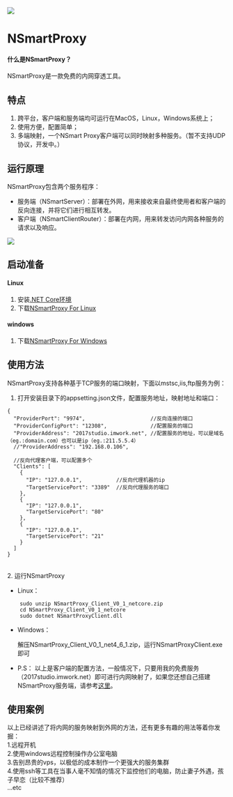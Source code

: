 
<img src="https://github.com/tmoonlight/NSmartProxy/blob/img/NSmaryProxy.png">

# NSmartProxy

#### 什么是NSmartProxy？<br />
NSmartProxy是一款免费的内网穿透工具。

## 特点
1. 跨平台，客户端和服务端均可运行在MacOS，Linux，Windows系统上；<br />
2. 使用方便，配置简单；<br />
3. 多端映射，一个NSmart Proxy客户端可以同时映射多种服务。（暂不支持UDP协议，开发中。）

## 运行原理
NSmartProxy包含两个服务程序：<br />
* 服务端（NSmartServer）：部署在外网，用来接收来自最终使用者和客户端的反向连接，并将它们进行相互转发。
* 客户端（NSmartClientRouter）：部署在内网，用来转发访问内网各种服务的请求以及响应。
<img src="https://github.com/tmoonlight/NSmartProxy/blob/img/theo.png">

## 启动准备
#### Linux
1. 安装[.NET Core环境](https://dotnet.microsoft.com/download/linux-package-manager/rhel/runtime-current)<br />
2. 下载[NSmartProxy For Linux](https://https://github.com/tmoonlight)

#### windows

1. 下载[NSmartProxy For Windows](https://github.com/tmoonlight/NSmartProxy/releases/download/0.2/NSmartProxyClient.zip)

## 使用方法
NSmartProxy支持各种基于TCP服务的端口映射，下面以mstsc,iis,ftp服务为例：<br />
1. 打开安装目录下的appsetting.json文件，配置服务地址，映射地址和端口：<br />
```
{
  "ProviderPort": "9974",                     //反向连接的端口
  "ProviderConfigPort": "12308",              //配置服务的端口
  "ProviderAddress": "2017studio.imwork.net", //配置服务的地址，可以是域名（eg.:domain.com）也可以是ip（eg.:211.5.5.4）
  //"ProviderAddress": "192.168.0.106",

  //反向代理客户端，可以配置多个
  "Clients": [
    {
      "IP": "127.0.0.1",           //反向代理机器的ip
      "TargetServicePort": "3389"  //反向代理服务的端口
    },
    {
      "IP": "127.0.0.1",
      "TargetServicePort": "80"
    },
    {
      "IP": "127.0.0.1",
      "TargetServicePort": "21"
    }
  ]
}
```
<br />
2. 运行NSmartProxy <br />

* Linux：
```
    sudo unzip NSmartProxy_Client_V0_1_netcore.zip
    cd NSmartProxy_Client_V0_1_netcore
    sudo dotnet NSmartProxyClient.dll
```
* Windows：

	解压NSmartProxy_Client_V0_1_net4_6_1.zip，运行NSmartProxyClient.exe即可

* P.S： 以上是客户端的配置方法，一般情况下，只要用我的免费服务（2017studio.imwork.net）即可进行内网映射了，如果您还想自己搭建NSmartProxy服务端，请参考[这里](https://github.com/tmoonlight/NSmartProxy/blob/master/README_SERVER.md)。

## 使用案例
以上已经讲述了将内网的服务映射到外网的方法，还有更多有趣的用法等着你发掘：<br />
1.远程开机
<br />
2.使用windows远程控制操作办公室电脑
<br />
3.告别昂贵的vps，以极低的成本制作一个更强大的服务集群<br />
4.使用ssh等工具在当事人毫不知情的情况下监控他们的电脑，防止妻子外遇，孩子早恋（比较不推荐）<br />
...etc
<br />
